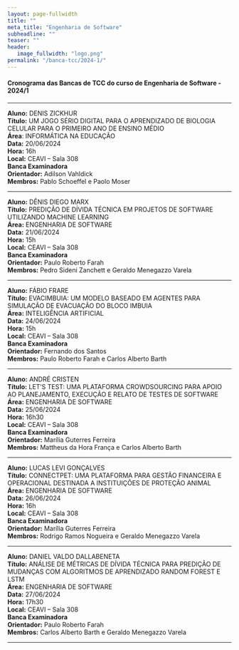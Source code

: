 ```yaml
---
layout: page-fullwidth
title: ""
meta_title: "Engenharia de Software"
subheadline: ""
teaser: ""
header:
   image_fullwidth: "logo.png"
permalink: "/banca-tcc/2024-1/"
---
```


#### **Cronograma das Bancas de TCC do curso de Engenharia de Software - 2024/1**

<hr>

**Aluno:** DENIS ZICKHUR
<br>
**Título:** UM JOGO SÉRIO DIGITAL PARA O APRENDIZADO DE BIOLOGIA CELULAR PARA O PRIMEIRO ANO DE ENSINO MÉDIO
<br>
**Área**: INFORMÁTICA NA EDUCAÇÃO
<br>
**Data:** 20/06/2024
<br>
**Hora:** 16h
<br>
**Local:** CEAVI – Sala 308
<br>
**Banca Examinadora**
<br>
**Orientador:** Adilson Vahldick
<br>
**Membros:** Pablo Schoeffel e Paolo Moser

<hr>

**Aluno:** DÊNIS DIEGO MARX
<br>
**Título:** PREDIÇÃO DE DÍVIDA TÉCNICA EM PROJETOS DE SOFTWARE UTILIZANDO MACHINE LEARNING
<br>
**Área:** ENGENHARIA DE SOFTWARE
<br>
**Data:** 21/06/2024
<br>
**Hora:** 15h
<br>
**Local:** CEAVI – Sala 308
<br>
**Banca Examinadora**
<br>
**Orientador:** Paulo Roberto Farah
<br>
**Membros:** Pedro Sideni Zanchett e Geraldo Menegazzo Varela

<hr>

**Aluno:** FÁBIO FRARE
<br>
**Título:** EVACIMBUIA: UM MODELO BASEADO EM AGENTES PARA SIMULAÇÃO DE EVACUAÇÃO DO BLOCO IMBUIA
<br>
**Área:** INTELIGÊNCIA ARTIFICIAL
<br>
**Data:** 24/06/2024
<br>
**Hora:** 15h
<br>
**Local:** CEAVI – Sala 308
<br>
**Banca Examinadora**
<br>
**Orientador:** Fernando dos Santos
<br>
**Membros:** Paulo Roberto Farah e Carlos Alberto Barth

<hr>

**Aluno:** ANDRÉ CRISTEN
<br>
**Título:** LET’S TEST: UMA PLATAFORMA CROWDSOURCING PARA APOIO AO PLANEJAMENTO, EXECUÇÃO E RELATO DE TESTES DE SOFTWARE
<br>
**Área:** ENGENHARIA DE SOFTWARE
<br>
**Data:** 25/06/2024
<br>
**Hora:** 16h30
<br>
**Local:** CEAVI – Sala 308
<br>
**Banca Examinadora**
<br>
**Orientador:** Marília Guterres Ferreira
<br>
**Membros:** Mattheus da Hora França e Carlos Alberto Barth

<hr>

**Aluno:** LUCAS LEVI GONÇALVES
<br>
**Título:** CONNECTPET: UMA PLATAFORMA PARA GESTÃO FINANCEIRA E OPERACIONAL DESTINADA A INSTITUIÇÕES DE PROTEÇÃO ANIMAL
<br>
**Área:** ENGENHARIA DE SOFTWARE
<br>
**Data:** 26/06/2024
<br>
**Hora:** 16h
<br>
**Local:** CEAVI – Sala 308
<br>
**Banca Examinadora**
<br>
**Orientador:** Marília Guterres Ferreira
<br>
**Membros:** Rodrigo Ramos Nogueira e Geraldo Menegazzo Varela

<hr>

**Aluno:** DANIEL VALDO DALLABENETA
<br>
**Título:** ANÁLISE DE MÉTRICAS DE DÍVIDA TÉCNICA PARA PREDIÇÃO DE MUDANÇAS COM ALGORITMOS DE APRENDIZADO RANDOM FOREST E LSTM
<br>
**Área:** ENGENHARIA DE SOFTWARE
<br>
**Data:** 27/06/2024
<br>
**Hora:** 17h30
<br>
**Local:** CEAVI – Sala 308
<br>
**Banca Examinadora**
<br>
**Orientador:** Paulo Roberto Farah
<br>
**Membros:** Carlos Alberto Barth e Geraldo Menegazzo Varela

<hr>